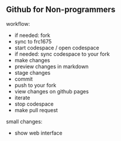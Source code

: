 ## Github for Non-programmers

workflow:

* if needed: fork
* sync to frc1675
* start codespace / open codespace
* if needed: sync codespace to your fork
* make changes
* preview changes in markdown
* stage changes
* commit
* push to your fork
* view changes on github pages
* iterate
* stop codespace
* make pull request

small changes:
* show web interface
